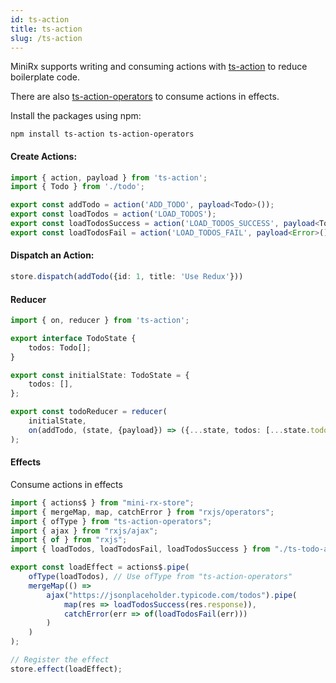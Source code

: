 ```yaml
---
id: ts-action
title: ts-action
slug: /ts-action
---
```

MiniRx supports writing and consuming actions with [ts-action](https://www.npmjs.com/package/ts-action) to reduce boilerplate code.

There are also [ts-action-operators](https://www.npmjs.com/package/ts-action-operators) to consume actions in effects.

Install the packages using npm:

`npm install ts-action ts-action-operators`

#### Create Actions:

```ts title="ts-todo-actions.ts"
import { action, payload } from 'ts-action';
import { Todo } from './todo';

export const addTodo = action('ADD_TODO', payload<Todo>());
export const loadTodos = action('LOAD_TODOS');
export const loadTodosSuccess = action('LOAD_TODOS_SUCCESS', payload<Todo[]>());
export const loadTodosFail = action('LOAD_TODOS_FAIL', payload<Error>());
```

#### Dispatch an Action:

```ts
store.dispatch(addTodo({id: 1, title: 'Use Redux'}))
```

#### Reducer

```ts
import { on, reducer } from 'ts-action';

export interface TodoState {
    todos: Todo[];
}

export const initialState: TodoState = {
    todos: [],
};

export const todoReducer = reducer(
    initialState,
    on(addTodo, (state, {payload}) => ({...state, todos: [...state.todos, payload]}))
);
```

#### Effects

Consume actions in effects

```ts
import { actions$ } from "mini-rx-store";
import { mergeMap, map, catchError } from "rxjs/operators";
import { ofType } from "ts-action-operators";
import { ajax } from "rxjs/ajax";
import { of } from "rxjs";
import { loadTodos, loadTodosFail, loadTodosSuccess } from "./ts-todo-actions";

export const loadEffect = actions$.pipe(
    ofType(loadTodos), // Use ofType from "ts-action-operators"
    mergeMap(() =>
        ajax("https://jsonplaceholder.typicode.com/todos").pipe(
            map(res => loadTodosSuccess(res.response)),
            catchError(err => of(loadTodosFail(err)))
        )
    )
);

// Register the effect
store.effect(loadEffect);
```
